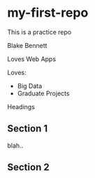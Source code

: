 # my-first-repo
This is a practice repo

Blake Bennett

Loves Web Apps

Loves: 

* Big Data
* Graduate Projects

Headings
## Section 1

blah..

## Section 2
